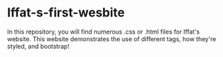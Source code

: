 # Iffat-s-first-wesbite
In this repository, you will find numerous .css or .html files for Iffat's website. This website demonstrates the use of different tags, how they're styled, and bootstrap!
